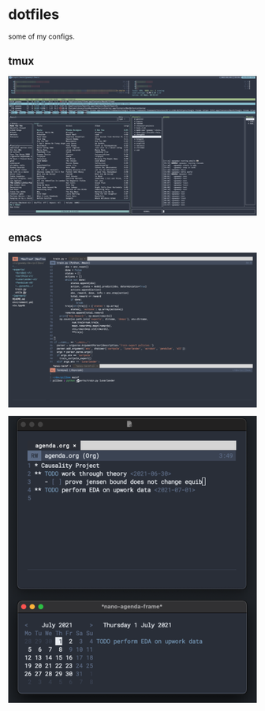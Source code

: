 # dotfiles
some of my configs.

## tmux
![tmux](screenshots/tmux.png?raw=true)
## emacs
![emacs](screenshots/emacs.png?raw=true)
<p align="center">
  <img src="screenshots/org_mode.png?raw=true" />
</p>


